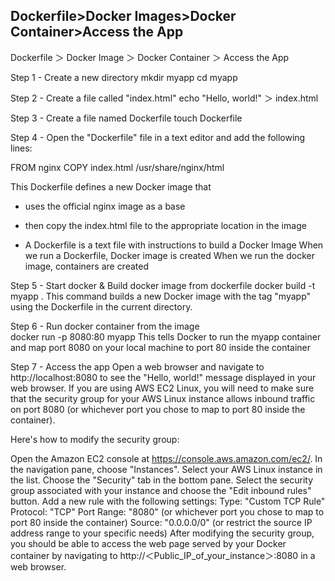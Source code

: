 ## Dockerfile>Docker Images>Docker Container>Access the App

Dockerfile ＞ Docker Image ＞ Docker Container ＞ Access the App

Step 1 - Create a new directory mkdir myapp
       cd myapp   

Step 2 - Create a file called "index.html" echo "Hello, world!" ＞ index.html

Step 3 - Create a file named Dockerfile  touch Dockerfile

Step 4 - Open the "Dockerfile" file in a text editor and add the following lines:

FROM nginx
COPY index.html /usr/share/nginx/html

This Dockerfile defines a new Docker image that 
- uses the official nginx image as a base
- then copy the index.html file to the appropriate location in the image

- A Dockerfile is a text file with instructions to build a Docker Image
When we run a Dockerfile, Docker image is created
When we run the docker image, containers are created

Step 5 - Start docker & Build docker image from dockerfile 
docker build -t myapp .
This command builds a new Docker image with the tag "myapp" using the Dockerfile in the current directory.

Step 6 - Run docker container from the image   
docker run -p 8080:80 myapp
This tells Docker to run the myapp container and map port 8080 on your local machine to port 80 inside the container

Step 7 - Access the app
Open a web browser and navigate to http://localhost:8080 to see the "Hello, world!" message displayed in your web browser.
If you are using AWS EC2 Linux, you will need to make sure that the security group for your AWS Linux instance allows inbound traffic on port 8080 (or whichever port you chose to map to port 80 inside the container).

Here's how to modify the security group:

Open the Amazon EC2 console at https://console.aws.amazon.com/ec2/​.
In the navigation pane, choose "Instances".
Select your AWS Linux instance in the list.
Choose the "Security" tab in the bottom pane.
Select the security group associated with your instance and choose the "Edit inbound rules" button.
Add a new rule with the following settings:
Type: "Custom TCP Rule"
Protocol: "TCP"
Port Range: "8080" (or whichever port you chose to map to port 80 inside the container)
Source: "0.0.0.0/0" (or restrict the source IP address range to your specific needs)
After modifying the security group, you should be able to access the web page served by your Docker container by navigating to http://＜Public_IP_of_your_instance＞:8080 in a web browser.
